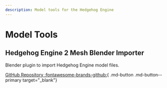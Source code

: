 ```yaml
---
description: Model tools for the Hedgehog Engine
---
```

# Model Tools

## Hedgehog Engine 2 Mesh Blender Importer
Blender plugin to import Hedgehog Engine model files.

[GitHub Repository :fontawesome-brands-github:](https://github.com/Turk645/Hedgehog-Engine-2-Mesh-Blender-Importer){ .md-button .md-button--primary target="_blank"}